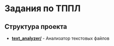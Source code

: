 # Задания по ТППЛ

## Структура проекта

- **[text_analyzer/](./text_analyzer)** - Анализатор текстовых файлов
